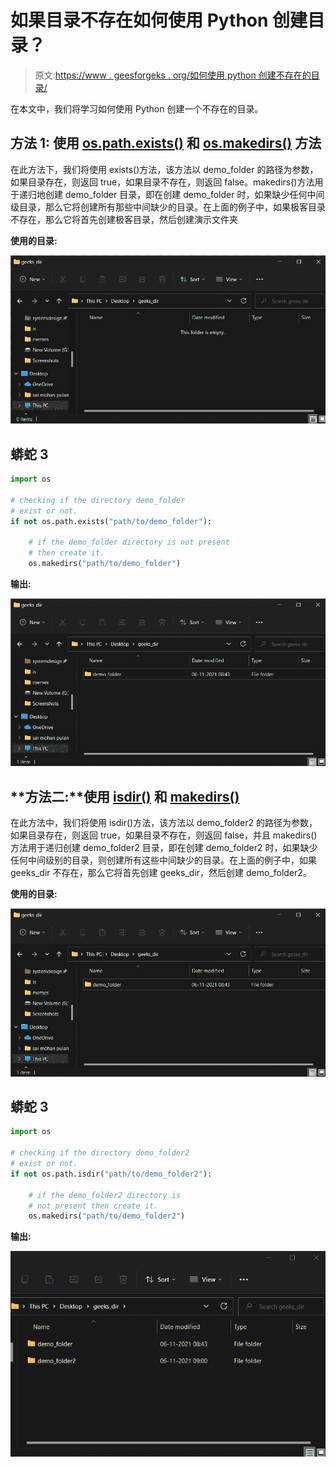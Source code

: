 # 如果目录不存在如何使用 Python 创建目录？

> 原文:[https://www . geesforgeks . org/如何使用 python 创建不存在的目录/](https://www.geeksforgeeks.org/how-to-create-directory-if-it-does-not-exist-using-python/)

在本文中，我们将学习如何使用 Python 创建一个不存在的目录。

## **方法 1:** 使用 [os.path.exists()](https://www.geeksforgeeks.org/python-os-path-exists-method/) 和 [os.makedirs()](https://www.geeksforgeeks.org/python-os-makedirs-method/) 方法

在此方法下，我们将使用 exists()方法，该方法以 demo_folder 的路径为参数，如果目录存在，则返回 true，如果目录不存在，则返回 false。makedirs()方法用于递归地创建 demo_folder 目录，即在创建 demo_folder 时，如果缺少任何中间级目录，那么它将创建所有那些中间缺少的目录。在上面的例子中，如果极客目录不存在，那么它将首先创建极客目录，然后创建演示文件夹

**使用的目录:**

![](img/fb2d406b6e4904dcc67b5d8a41375229.png)

## 蟒蛇 3

```py
import os

# checking if the directory demo_folder 
# exist or not.
if not os.path.exists("path/to/demo_folder"):

    # if the demo_folder directory is not present 
    # then create it.
    os.makedirs("path/to/demo_folder")
```

**输出:**

![](img/8c2469b7a7fc1140dfc4ce9e70e6a3d6.png)

## **方法二:**使用 [isdir()](https://www.geeksforgeeks.org/python-os-path-isdir-method/) 和 [makedirs()](https://www.geeksforgeeks.org/python-os-makedirs-method/)

在此方法中，我们将使用 isdir()方法，该方法以 demo_folder2 的路径为参数，如果目录存在，则返回 true，如果目录不存在，则返回 false，并且 makedirs()方法用于递归创建 demo_folder2 目录，即在创建 demo_folder2 时，如果缺少任何中间级别的目录，则创建所有这些中间缺少的目录。在上面的例子中，如果 geeks_dir 不存在，那么它将首先创建 geeks_dir，然后创建 demo_folder2。

**使用的目录:**

![](img/8c2469b7a7fc1140dfc4ce9e70e6a3d6.png)

## 蟒蛇 3

```py
import os

# checking if the directory demo_folder2 
# exist or not.
if not os.path.isdir("path/to/demo_folder2"):

    # if the demo_folder2 directory is 
    # not present then create it.
    os.makedirs("path/to/demo_folder2")
```

**输出:**

![](img/90ef0818ea0942aa6eca883f1fa73e9f.png)